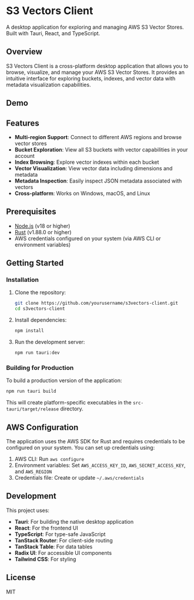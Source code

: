 # S3 Vectors Client

A desktop application for exploring and managing AWS S3 Vector Stores. Built with Tauri, React, and TypeScript.

## Overview

S3 Vectors Client is a cross-platform desktop application that allows you to browse, visualize, and manage your AWS S3 Vector Stores. It provides an intuitive interface for exploring buckets, indexes, and vector data with metadata visualization capabilities.

## Demo


## Features

- **Multi-region Support**: Connect to different AWS regions and browse vector stores
- **Bucket Exploration**: View all S3 buckets with vector capabilities in your account
- **Index Browsing**: Explore vector indexes within each bucket
- **Vector Visualization**: View vector data including dimensions and metadata
- **Metadata Inspection**: Easily inspect JSON metadata associated with vectors
- **Cross-platform**: Works on Windows, macOS, and Linux

## Prerequisites

- [Node.js](https://nodejs.org/) (v18 or higher)
- [Rust](https://www.rust-lang.org/tools/install) (v1.88.0 or higher)
- AWS credentials configured on your system (via AWS CLI or environment variables)

## Getting Started

### Installation

1. Clone the repository:
   ```bash
   git clone https://github.com/yourusername/s3vectors-client.git
   cd s3vectors-client
   ```

2. Install dependencies:
   ```bash
   npm install
   ```

3. Run the development server:
   ```bash
   npm run tauri:dev
   ```

### Building for Production

To build a production version of the application:

```bash
npm run tauri build
```

This will create platform-specific executables in the `src-tauri/target/release` directory.

## AWS Configuration

The application uses the AWS SDK for Rust and requires credentials to be configured on your system. You can set up credentials using:

1. AWS CLI: Run `aws configure`
2. Environment variables: Set `AWS_ACCESS_KEY_ID`, `AWS_SECRET_ACCESS_KEY`, and `AWS_REGION`
3. Credentials file: Create or update `~/.aws/credentials`

## Development

This project uses:

- **Tauri**: For building the native desktop application
- **React**: For the frontend UI
- **TypeScript**: For type-safe JavaScript
- **TanStack Router**: For client-side routing
- **TanStack Table**: For data tables
- **Radix UI**: For accessible UI components
- **Tailwind CSS**: For styling

## License

MIT
